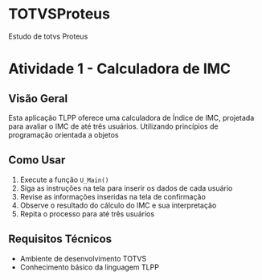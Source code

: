 # TOTVSProteus
 Estudo de totvs Proteus


# Atividade 1 - Calculadora de IMC

## Visão Geral

Esta aplicação TLPP oferece uma calculadora de Índice de IMC, projetada para avaliar o IMC de até três usuários.
Utilizando princípios de programação orientada a objetos


## Como Usar

1. Execute a função `U_Main()`
2. Siga as instruções na tela para inserir os dados de cada usuário
3. Revise as informações inseridas na tela de confirmação
4. Observe o resultado do cálculo do IMC e sua interpretação
5. Repita o processo para até três usuários

## Requisitos Técnicos

- Ambiente de desenvolvimento TOTVS
- Conhecimento básico da linguagem TLPP
